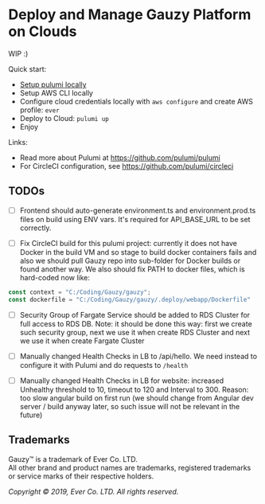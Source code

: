 # Deploy and Manage Gauzy Platform on Clouds

WIP :)

Quick start:

- [Setup pulumi locally](https://www.pulumi.com/docs/reference/install)
- Setup AWS CLI locally
- Configure cloud credentials locally with `aws configure` and create AWS profile: `ever`
- Deploy to Cloud: `pulumi up`
- Enjoy

Links:

- Read more about Pulumi at <https://github.com/pulumi/pulumi>
- For CircleCI configuration, see <https://github.com/pulumi/circleci>

## TODOs

- [ ] Frontend should auto-generate environment.ts and environment.prod.ts files on build using
ENV vars. It's required for API_BASE_URL to be set correctly.

- [ ] Fix CircleCI build for this pulumi project: currently it does not have Docker in the build VM and so stage to build docker containers fails and also we should pull Gauzy repo into sub-folder for Docker builds or found another way. We also should fix PATH to docker files, which is hard-coded now like:

```typescript
const context = "C:/Coding/Gauzy/gauzy";
const dockerfile = "C:/Coding/Gauzy/gauzy/.deploy/webapp/Dockerfile"
```

- [ ] Security Group of Fargate Service should be added to RDS Cluster for full access to RDS DB. Note: it should be done this way: first we create such security group, next we use it when create RDS Cluster and next we use it when create Fargate Cluster

- [ ] Manually changed Health Checks in LB to /api/hello. We need instead to configure it with Pulumi and do requests to `/health`

- [ ] Manually changed Health Checks in LB for website: increased Unhealthy threshold to 10, timeout to 120 and Interval to 300. Reason: too slow angular build on first run (we should change from Angular dev server / build anyway later, so such issue will not be relevant in the future)

## Trademarks

Gauzy™ is a trademark of Ever Co. LTD.  
All other brand and product names are trademarks, registered trademarks or service marks of their respective holders.

*Copyright © 2019, Ever Co. LTD. All rights reserved.*
